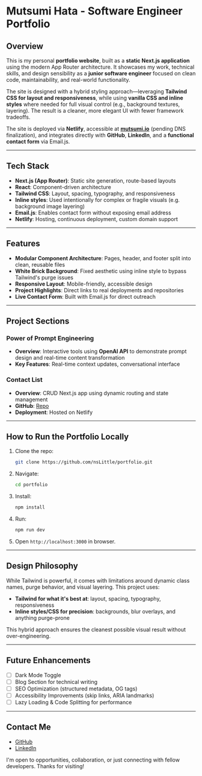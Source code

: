 # Mutsumi Hata - Software Engineer Portfolio

## Overview

This is my personal **portfolio website**, built as a **static Next.js application** using the modern App Router architecture. It showcases my work, technical skills, and design sensibility as a **junior software engineer** focused on clean code, maintainability, and real-world functionality.

The site is designed with a hybrid styling approach—leveraging **Tailwind CSS for layout and responsiveness**, while using **vanilla CSS and inline styles** where needed for full visual control (e.g., background textures, layering). The result is a cleaner, more elegant UI with fewer framework tradeoffs.

The site is deployed via **Netlify**, accessible at **[mutsumi.io](http://mutsumi.io)** (pending DNS finalization), and integrates directly with **GitHub**, **LinkedIn**, and a **functional contact form** via Email.js.

---

## Tech Stack

- **Next.js (App Router)**: Static site generation, route-based layouts
- **React**: Component-driven architecture
- **Tailwind CSS**: Layout, spacing, typography, and responsiveness
- **Inline styles**: Used intentionally for complex or fragile visuals (e.g. background image layering)
- **Email.js**: Enables contact form without exposing email address
- **Netlify**: Hosting, continuous deployment, custom domain support

---

## Features

- **Modular Component Architecture**: Pages, header, and footer split into clean, reusable files
- **White Brick Background**: Fixed aesthetic using inline style to bypass Tailwind's purge issues
- **Responsive Layout**: Mobile-friendly, accessible design
- **Project Highlights**: Direct links to real deployments and repositories
- **Live Contact Form**: Built with Email.js for direct outreach

---

## Project Sections

### Power of Prompt Engineering

- **Overview**: Interactive tools using **OpenAI API** to demonstrate prompt design and real-time content transformation
- **Key Features**: Real-time context updates, conversational interface

### Contact List

- **Overview**: CRUD Next.js app using dynamic routing and state management
- **GitHub**: [Repo](https://github.com/nsLittle/contact-list-nextjs)
- **Deployment**: Hosted on Netlify

---

## How to Run the Portfolio Locally

1. Clone the repo:
   ```bash
   git clone https://github.com/nsLittle/portfolio.git
   ```
2. Navigate:
   ```bash
   cd portfolio
   ```
3. Install:
   ```bash
   npm install
   ```
4. Run:
   ```bash
   npm run dev
   ```
5. Open `http://localhost:3000` in browser.

---

## Design Philosophy

While Tailwind is powerful, it comes with limitations around dynamic class names, purge behavior, and visual layering. This project uses:

- **Tailwind for what it's best at**: layout, spacing, typography, responsiveness
- **Inline styles/CSS for precision**: backgrounds, blur overlays, and anything purge-prone

This hybrid approach ensures the cleanest possible visual result without over-engineering.

---

## Future Enhancements

- [ ] Dark Mode Toggle
- [ ] Blog Section for technical writing
- [ ] SEO Optimization (structured metadata, OG tags)
- [ ] Accessibility Improvements (skip links, ARIA landmarks)
- [ ] Lazy Loading & Code Splitting for performance

---

## Contact Me

- [GitHub](https://github.com/nsLittle)
- [LinkedIn](https://www.linkedin.com/in/mutsumihata)

I'm open to opportunities, collaboration, or just connecting with fellow developers. Thanks for visiting!
